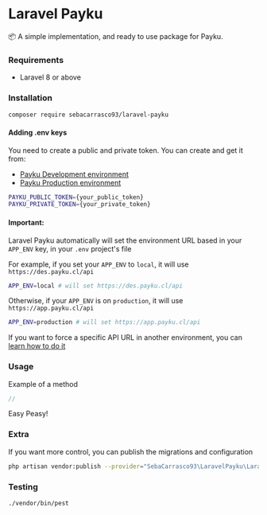 # Laravel Payku

📦 A simple implementation, and ready to use package for Payku.

### Requirements

- Laravel 8 or above

### Installation

```bash
composer require sebacarrasco93/laravel-payku
```

#### Adding .env keys

You need to create a public and private token. You can create and get it from:
- [Payku Development environment](https://des.payku.cl/usuarios/tokenintegracion) 
- [Payku Production environment](https://app.payku.cl/usuarios/tokenintegracion)

```bash
PAYKU_PUBLIC_TOKEN={your_public_token}
PAYKU_PRIVATE_TOKEN={your_private_token}
```

#### Important:

Laravel Payku automatically will set the environment URL based in your `APP_ENV` key, in your `.env` project's file

For example, if you set your `APP_ENV` to `local`, it will use `https://des.payku.cl/api`

```bash
APP_ENV=local # will set https://des.payku.cl/api
```

Otherwise, if your `APP_ENV` is  on `production`, it will use `https://app.payku.cl/api`

```bash
APP_ENV=production # will set https://app.payku.cl/api
```

If you want to force a specific API URL in another environment, you can [learn how to do it](readme-changing-api-url.md)

### Usage

Example of a method

```php
//
```

Easy Peasy!

### Extra

If you want more control, you can publish the migrations and configuration

```bash
php artisan vendor:publish --provider="SebaCarrasco93\LaravelPayku\LaravelPaykuServiceProvider"
```

### Testing

```bash
./vendor/bin/pest
```
